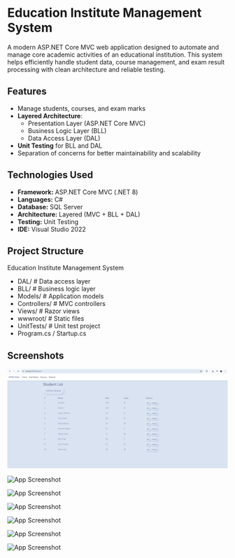 
# Education Institute Management System 

A modern ASP.NET Core MVC web application designed to automate and manage core academic activities of an educational institution. This system helps efficiently handle student data, course management, and exam result processing with clean architecture and reliable testing.



##  Features

-  Manage students, courses, and exam marks
-  **Layered Architecture**:  
   - Presentation Layer (ASP.NET Core MVC)  
   - Business Logic Layer (BLL) 
   - Data Access Layer (DAL)  
-  **Unit Testing** for BLL and DAL
-  Separation of concerns for better maintainability and scalability


## Technologies Used

- **Framework:** ASP.NET Core MVC (.NET 8)
- **Languages:** C#
- **Database:** SQL Server 
- **Architecture:** Layered (MVC + BLL + DAL)
- **Testing:** Unit Testing 
- **IDE:** Visual Studio 2022


 ## Project Structure
 
Education Institute Management System

- DAL/ # Data access layer
- BLL/ # Business logic layer
- Models/ # Application models
- Controllers/ # MVC controllers
- Views/ # Razor views
- wwwroot/ # Static files
- UnitTests/ # Unit test project
- Program.cs / Startup.cs
## Screenshots
![Course List](https://github.com/Maidul771/Education-Institute-Management-System/blob/afd76ad942e66637e3529ffc547c6803964ed82c/Student%20list.png)

![App Screenshot](https://media-hosting.imagekit.io/b229821e404f48c1/Course%20list.png?Expires=1841243711&Key-Pair-Id=K2ZIVPTIP2VGHC&Signature=3FCU5lpS8UXb3CRLiyONpUsuh3pQ2U892yi4VzCa7sJoi2lwqJ7irxQc~JWDzxIfGTmh5AHnBHibKc3TQxYibNUNBqj9Xfavp1TDhX4iMHH2sUR3xDpf0ovvaVfDuALChbOIugAkRz-714uK2SszBkHW9CssgLTLMEDPT~Z1Tlz~Gy4UCNTsOnAn-nuDNS7hibohXdaN7HtcNmF6lE27c8hvvhdd7GDnQMLViYoQRvdSgRcMr1Qk8ysKG6jnn6H6qKTcoTlXgXfkCnHxO8zLwNtX0kHskA2ChtdUTdKifBvWPvTV0m7pGsGTLwWYHySqt389mltJ53N0vIlWPmFhKw__)

![App Screenshot](https://media-hosting.imagekit.io/923daab4da7c411e/Exam%20Marks.png?Expires=1841243711&Key-Pair-Id=K2ZIVPTIP2VGHC&Signature=NZnGzKV62asSAZiz68zH3n7MuFfBSDTTAL25vNd4mg2fW1U2hsr4gV-PfRBrBt0RHYrCWVUFZdj30izfN6Kw2KlrwOyJmZ8rRtvgyUeREcALQklhvPgHCFU-nMQ0FAigauvTXOWw85zP3idM9u6PeEor-IhliS~-U9eftJXoaKcvO6sM~gpU9QD7gBX9EMcSJJsh17EACU~Xz40AUnowU7M7eljcmPcOudw5tJ8AdhN1Uzn8UfK7hkyENPuRrsSKhWF79cZBOOWzwOlcOHNj5FprTDlW94Cad6cuMNRsAUZCFemWOyjvnwH6NtfG~y9v7Mtyxzvozb3696R~U2a55w__)

![App Screenshot](https://media-hosting.imagekit.io/28360cf474b648af/Create%20exam%20marks.png?Expires=1841243923&Key-Pair-Id=K2ZIVPTIP2VGHC&Signature=JWlEKhQOXT-Oh-Fgr6cS5hpi9OkkEGGz4R-zoEwNVAiCbsqOLHlmEOTmnih0NBP2YQR~0lOIoJTiLuhboOluMAJnz0u7z0lMRZ-8-rBPUNAzpWJyKSqLnxxU~qvRBOmb-VVxXBMrQoUrQ2AmXO-2zN2n6YLyURfF6Mwky86Fsn5YsiCRjCj8~s8n0ijE8PnF~7YkKd0fXHTCwzCJSimDookffpYptCvKJRZ0WDfNpMGfWGMeYJ41g3genXCoSQ965yeywoZvDda9cqrWZaSElsL7JGm7s9cNcs7JhrCfH7-Y7c1LF9vKuljr~6LsXdbWXc2-M5AuIMOEQKQbGsUqJQ__)

![App Screenshot](https://media-hosting.imagekit.io/55479c5e39dc4171/Edit%20exam%20marks.png?Expires=1841243711&Key-Pair-Id=K2ZIVPTIP2VGHC&Signature=U37RkBcSkOqu4bWNUCqr~yYbNjnr6rBOx6XVxnuw39LI9Tqvi4MJ1WnyfLE4XoVBnseXuuKPvjK8JmqeA~I1aYw0jDNF322U--pXrK8Jl0wjFy1alijExBmNhEJzCCNHt1SjHIL42xeoIW4zzbTGegzZ0ydwN0jk1in-IC2zrUDf5f1VQcC4090XoQeHT0mASozg6Ec46jXGT9hYyXNkrT5vIZwtChTD8mUhehc~rJRJMCv7yH~M99FzzfKm0YYTtfL6saq~9YpTHr2l3XRc0AcPbblHYJUz6q2320i-~ALO-aHVaGjqmWt0OONtTYTz7EmEP5exVojmdB2CvWKR3Q__)

![App Screenshot](https://media-hosting.imagekit.io/4c0030ec42144cb8/delete%20exam%20marks.png?Expires=1841243711&Key-Pair-Id=K2ZIVPTIP2VGHC&Signature=QfJvPnKdD5x28EBLiIoQXfngo43Wrt5rieGS1m5L7c8thOfU-IANUA5mr4BM1VjpDVhKBwLcWrzgiRJRIUQzW4u83QpjIfgNANukPBtySxIq~kZJmet09dGQDWbfQtDQQluV3TxoBpiwIrYeExGz7Zy3eR9Q41zyG0YdSbQHEN-MUftU4sAYmAgOdhK0dXNwICwZLzNtxLeQ3z-HngQiXJlnn3lAnGrDhmaYHKAH4KG6-VMcXT1nNxexURvuLy7A9brCU6Nq8RJq7NvmFjuldMUyjjjSuc~RYDp5Hw-Wk55Gc--l6uGnjDr74DerpDewNXAp04lcTvkMeTQRuGvVHA__)

![App Screenshot](https://media-hosting.imagekit.io/ebc4ac66b6184f68/Database.png?Expires=1841244122&Key-Pair-Id=K2ZIVPTIP2VGHC&Signature=RofOtgHk~eT2txI4MHi0TTvydDORyzSTy9Sa8lkKWQ1b4qh0Mcf6cs9fa9YxkfsHzLpJ87xUMBnUysnynDuQqCs1zOAlZP~rjS~n~5I2vG1NfPAU9aovcb-Cf~RbFMakXvpSJrofn~LLi7k1jNtYBs7QPuoAsDzmVPhwU7F7RkjrRQC29gWfONPbnzHw638J~XrUOrixcz7MnQ~gYWkPbUp~sGYMRpLgLskOSNkb5w~I2dLdJHhvkNrChx5JY3Rd9UJYGH-USeqCEI9D0v2cpDHZQvkVaMmq9CTvEpbucHZG~N9tnmzWCj1zwbVYImjw--ws-E6FsEJWW8Q71d9e6A__)

